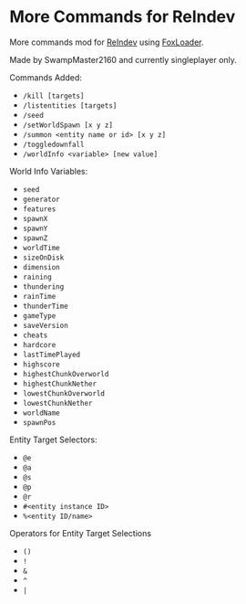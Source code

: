 # More Commands for ReIndev

More commands mod for [ReIndev](https://reindev.miraheze.org/wiki/Reindev_Wiki) using [FoxLoader](https://github.com/Fox2Code/FoxLoader).

Made by SwampMaster2160 and currently singleplayer only.

Commands Added:

* `/kill [targets]`
* `/listentities [targets]`
* `/seed`
* `/setWorldSpawn [x y z]`
* `/summon <entity name or id> [x y z]`
* `/toggledownfall`
* `/worldInfo <variable> [new value]`

World Info Variables:

* `seed`
* `generator`
* `features`
* `spawnX`
* `spawnY`
* `spawnZ`
* `worldTime`
* `sizeOnDisk`
* `dimension`
* `raining`
* `thundering`
* `rainTime`
* `thunderTime`
* `gameType`
* `saveVersion`
* `cheats`
* `hardcore`
* `lastTimePlayed`
* `highscore`
* `highestChunkOverworld`
* `highestChunkNether`
* `lowestChunkOverworld`
* `lowestChunkNether`
* `worldName`
* `spawnPos`

Entity Target Selectors:

* `@e`
* `@a`
* `@s`
* `@p`
* `@r`
* `#<entity instance ID>`
* `%<entity ID/name>`

Operators for Entity Target Selections
* `()`
* `!`
* `&`
* `^`
* `|`
